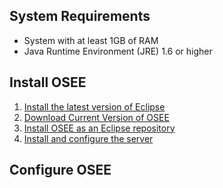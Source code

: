 ## System Requirements

  - System with at least 1GB of RAM
  - Java Runtime Environment (JRE) 1.6 or higher

## Install OSEE

1.  [Install the latest version of
    Eclipse](http://www.eclipse.org/downloads/)
2.  [Download Current Version of
    OSEE](/docs/OSEE/DownloadInstallAndConfigureOsee/Download_Current_Version_of_OSEE.md "wikilink")
3.  [Install OSEE as an Eclipse
    repository](/docs/OSEE/DownloadInstallAndConfigureOsee/Install_OSEE_as_an_Eclipse_Repository.md "wikilink")
4.  [Install and configure the
    server](/docs/OSEE/Users_Guide/Getting_Started.md#Server_Installation "wikilink")

## Configure OSEE